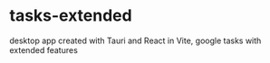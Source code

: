# tasks-extended

desktop app created with Tauri and React in Vite, google tasks with extended features
